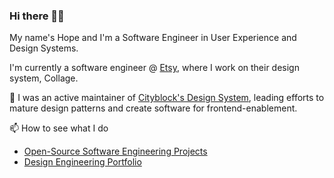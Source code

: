 ### Hi there 👋🏿

My name's Hope and I'm a Software Engineer in User Experience and Design Systems.

I'm currently a software engineer @ [Etsy](https://www.etsy.com/), where I work on their design system, Collage.

🔭 I was an active maintainer of [Cityblock's Design System](https://commonplace.design/), leading efforts to mature design patterns and create software for frontend-enablement.

📫 How to see what I do
- [Open-Source Software Engineering Projects](https://github.com/hopetambala)
- [Design Engineering Portfolio](https://www.hopetambala.com/)

<!--
**hopetambala/hopetambala** is a ✨ _special_ ✨ repository because its `README.md` (this file) appears on your GitHub profile.

Here are some ideas to get you started:

- 🔭 I’m currently working on ...
- 🌱 I’m currently learning ...
- 👯 I’m looking to collaborate on ...
- 🤔 I’m looking for help with ...
- 💬 Ask me about ...
- 📫 How to reach me: ...
- 😄 Pronouns: ...
- ⚡ Fun fact: ...
-->
